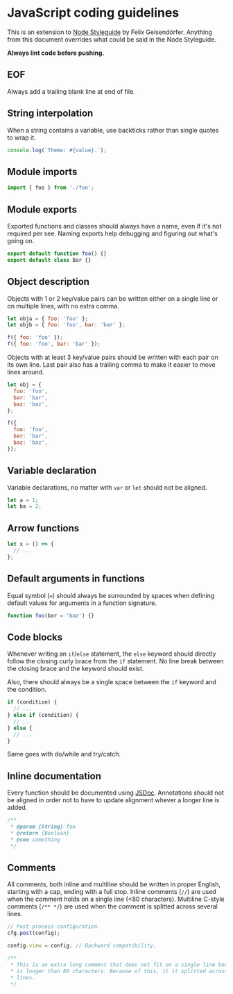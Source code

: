 # JavaScript coding guidelines

This is an extension to [Node Styleguide](https://github.com/felixge/node-style-guide) by Felix Geisendörfer. Anything from this document overrides what could be said in the Node Styleguide.

**Always lint code before pushing.**

## EOF

Always add a trailing blank line at end of file.

## String interpolation

When a string contains a variable, use backticks rather than single quotes to wrap it.

```js
console.log(`Theme: #{value}.`);
```

## Module imports

```js
import { foo } from './foo';
```

## Module exports

Exported functions and classes should always have a name, even if it's not required per see. Naming exports help debugging and figuring out what's going on.

```js
export default function foo() {}
export default class Bar {}
```

## Object description

Objects with 1 or 2 key/value pairs can be written either on a single line or on multiple lines, with no extra comma.

```js
let obja = { foo: 'foo' };
let objb = { foo: 'foo', bar: 'bar' };

f({ foo: 'foo' });
f({ foo: 'foo', bar: 'bar' });
```

Objects with at least 3 key/value pairs should be written with each pair on its own line. Last pair also has a trailing comma to make it easier to move lines around.

```js
let obj = {
  foo: 'foo',
  bar: 'bar',
  baz: 'baz',
};

f({
  foo: 'foo',
  bar: 'bar',
  baz: 'baz',
});
```

## Variable declaration

Variable declarations, no matter with `var` or `let` should not be aligned.

```js
let a = 1;
let ba = 2;
```

## Arrow functions

```js
let x = () => {
  // ...
};
```

## Default arguments in functions

Equal symbol (`=`) should always be surrounded by spaces when defining default values for arguments in a function signature.

```js
function foo(bar = 'baz') {}
```

## Code blocks

Whenever writing an `if`/`else` statement, the `else` keyword should directly follow the closing curly brace from the `if` statement. No line break between the closing brace and the keyword should exist.

Also, there should always be a single space between the `if` keyword and the condition.

```js
if (condition) {
  // ...
} else if (condition) {
  // ...
} else {
  // ...
}
```

Same goes with do/while and try/catch.

## Inline documentation

Every function should be documented using [JSDoc](http://usejsdoc.org/). Annotations should not be aligned in order not to have to update alignment whever a longer line is added.

```js
/**
 * @param {String} foo
 * @return {Boolean}
 * @see something
 */
```

## Comments

All comments, both inline and multiline should be written in proper English, starting with a cap, ending with a full stop. Inline comments (`//`) are used when the comment holds on a single line (<80 characters). Multiline C-style comments (`/** */`) are used when the comment is splitted across several lines.

```js
// Post process configuration.
cfg.post(config);

config.view = config; // Backward compatibility.

/**
 * This is an extra long comment that does not fit on a single line because it
 * is longer than 80 characters. Because of this, it it splitted across several
 * lines.
 */
```
